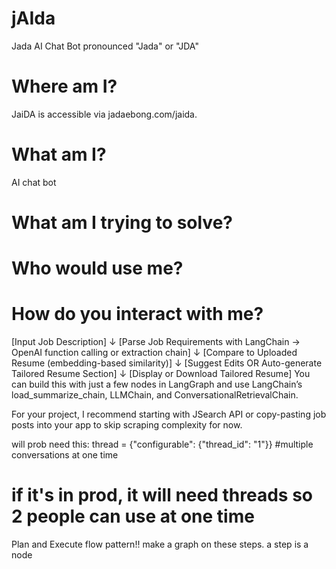 # jAIda
Jada AI Chat Bot
pronounced "Jada" or "JDA"

# Where am I?
JaiDA is accessible via jadaebong.com/jaida.

# What am I?
AI chat bot

# What am I trying to solve?


# Who would use me?


# How do you interact with me?





[Input Job Description]
        ↓
[Parse Job Requirements with LangChain → OpenAI function calling or extraction chain]
        ↓
[Compare to Uploaded Resume (embedding-based similarity)]
        ↓
[Suggest Edits OR Auto-generate Tailored Resume Section]
        ↓
[Display or Download Tailored Resume]
You can build this with just a few nodes in LangGraph and use LangChain’s load_summarize_chain, LLMChain, and ConversationalRetrievalChain.

For your project, I recommend starting with JSearch API or copy-pasting job posts into your app to skip scraping complexity for now.


will prob need this:
thread = {"configurable": {"thread_id": "1"}} #multiple conversations at one time
# if it's in prod, it will need threads so 2 people can use at one time

Plan and Execute flow pattern!!
make a graph on these steps. a step is a node